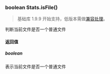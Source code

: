 <!-- https://developers.weixin.qq.com/miniprogram/dev/api/file/Stats.isFile.html -->

### boolean Stats.isFile()

> 基础库 1.9.9 开始支持，低版本需做[兼容处理](https://developers.weixin.qq.com/miniprogram/dev/framework/compatibility.html)。

判断当前文件是否一个普通文件

#### 返回值

##### boolean

表示当前文件是否一个普通文件
